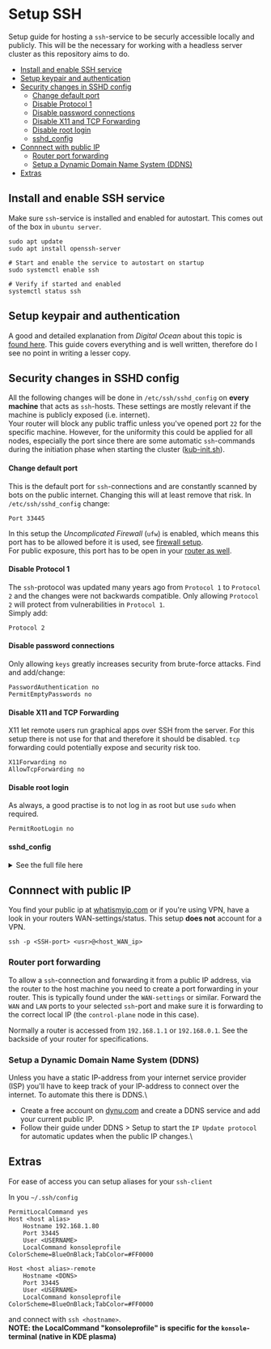 # Setup SSH
Setup guide for hosting a `ssh`-service to be securly accessible locally and publicly. This will be the necessary for working with a headless server cluster as this repository aims to do.
<!--toc-->

- [Install and enable SSH service](#install-and-enable-ssh-service)
- [Setup keypair and authentication](#setup-keypair-and-authentication)
- [Security changes in SSHD config](#security-changes-in-sshd-config)
    + [Change default port](#change-default-port)
    + [Disable Protocol 1](#disable-protocol-1)
    + [Disable password connections](#disable-password-connections)
    + [Disable X11 and TCP Forwarding](#disable-x11-and-tcp-forwarding)
    + [Disable root login](#disable-root-login)
    + [sshd_config](#sshd_config)
- [Connnect with public IP](#connnect-with-public-ip)
  * [Router port forwarding](#router-port-forwarding)
  * [Setup a Dynamic Domain Name System (DDNS)](#setup-a-dynamic-domain-name-system-ddns)
- [Extras](#extras)

## Install and enable SSH service
Make sure `ssh`-service is installed and enabled for autostart. This comes out of the box in `ubuntu server`.
```
sudo apt update
sudo apt install openssh-server

# Start and enable the service to autostart on startup
sudo systemctl enable ssh

# Verify if started and enabled
systemctl status ssh
```

## Setup keypair and authentication
A good and detailed explanation from _Digital Ocean_ about this topic is [found here](https://www.digitalocean.com/community/tutorials/how-to-configure-ssh-key-based-authentication-on-a-linux-server).
This guide covers everything and is well written, therefore do I see no point in writing a lesser copy.

## Security changes in SSHD config
All the following changes will be done in `/etc/ssh/sshd_config` on __every machine__ that acts as `ssh`-hosts. These settings are mostly relevant if the machine is publicly exposed (i.e. internet). <br> 
Your router will block any public traffic unless you've opened port `22` for the specific machine. However, for the uniformity this could be applied for all nodes, especially the port since there are some automatic `ssh`-commands during the initiation phase when starting the cluster ([kub-init.sh](../kub-init.sh)).

#### Change default port
This is the default port for `ssh`-connections and are constantly scanned by bots on the public internet. Changing this will at least remove that risk. In `/etc/ssh/sshd_config` change:
```
Port 33445
```
In this setup the _Uncomplicated Firewall_ (`ufw`) is enabled, which means this port has to be allowed before it is used, see [firewall setup](setup_firewall.sh). \
For public exposure, this port has to be open in your [router as well](#router-port-forwarding).

#### Disable Protocol 1
The `ssh`-protocol was updated many years ago from `Protocol 1` to `Protocol 2` and the changes were not backwards compatible. Only allowing `Protocol 2` will protect from vulnerabilities in `Protocol 1`.\
Simply add:
```
Protocol 2
```

#### Disable password connections
Only allowing `keys` greatly increases security from brute-force attacks.
Find and add/change:
```
PasswordAuthentication no
PermitEmptyPasswords no
```

#### Disable X11 and TCP Forwarding
X11 let remote users run graphical apps over SSH from the server. For this setup there is not use for that and therefore it should be disabled. `tcp` forwarding could potentially expose and security risk too.
```
X11Forwarding no
AllowTcpForwarding no
```

#### Disable root login
As always, a good practise is to not log in as root but use `sudo` when required.

```
PermitRootLogin no
```

#### sshd_config
<details>
<summary>See the full file here </summary>
    
```
# This is the sshd server system-wide configuration file.  See
# sshd_config(5) for more information.

# This sshd was compiled with PATH=/usr/local/sbin:/usr/local/bin:/usr/sbin:/usr/bin:/sbin:/bin:/usr/games

# The strategy used for options in the default sshd_config shipped with
# OpenSSH is to specify options with their default value where
# possible, but leave them commented.  Uncommented options override the
# default value.

Include /etc/ssh/sshd_config.d/*.conf
Protocol 2

#Port 22
Port 33445
#AddressFamily any
#ListenAddress 0.0.0.0
#ListenAddress ::

#HostKey /etc/ssh/ssh_host_rsa_key
#HostKey /etc/ssh/ssh_host_ecdsa_key
#HostKey /etc/ssh/ssh_host_ed25519_key

# Ciphers and keying
#RekeyLimit default none

# Logging
#SyslogFacility AUTH
#LogLevel INFO

# Authentication:

#LoginGraceTime 2m
#PermitRootLogin prohibit-password
PermitRootLogin no
#StrictModes yes
#MaxAuthTries 6
#MaxSessions 10

#PubkeyAuthentication yes

# Expect .ssh/authorized_keys2 to be disregarded by default in future.
#AuthorizedKeysFile     .ssh/authorized_keys .ssh/authorized_keys2

#AuthorizedPrincipalsFile none

#AuthorizedKeysCommand none
#AuthorizedKeysCommandUser nobody

# For this to work you will also need host keys in /etc/ssh/ssh_known_hosts
#HostbasedAuthentication no
# Change to yes if you don't trust ~/.ssh/known_hosts for
# HostbasedAuthentication
#IgnoreUserKnownHosts no
# Don't read the user's ~/.rhosts and ~/.shosts files
#IgnoreRhosts yes

# To disable tunneled clear text passwords, change to no here!
PasswordAuthentication no
PermitEmptyPasswords no

# Change to yes to enable challenge-response passwords (beware issues with
# some PAM modules and threads)
KbdInteractiveAuthentication no

# Kerberos options
#KerberosAuthentication no
#KerberosOrLocalPasswd yes
#KerberosTicketCleanup yes
#KerberosGetAFSToken no

# GSSAPI options
#GSSAPIAuthentication no
#GSSAPICleanupCredentials yes
#GSSAPIStrictAcceptorCheck yes
#GSSAPIKeyExchange no

# Set this to 'yes' to enable PAM authentication, account processing,
# and session processing. If this is enabled, PAM authentication will
# be allowed through the KbdInteractiveAuthentication and
# PasswordAuthentication.  Depending on your PAM configuration,
# PAM authentication via KbdInteractiveAuthentication may bypass
# the setting of "PermitRootLogin without-password".
# If you just want the PAM account and session checks to run without
# PAM authentication, then enable this but set PasswordAuthentication
# and KbdInteractiveAuthentication to 'no'.
UsePAM yes

#AllowAgentForwarding yes
AllowTcpForwarding no
#GatewayPorts no
X11Forwarding no
#X11DisplayOffset 10
#X11UseLocalhost yes
#PermitTTY yes
PrintMotd no
#PrintLastLog yes
#TCPKeepAlive yes
#PermitUserEnvironment no
#Compression delayed
#ClientAliveInterval 0
#ClientAliveCountMax 3
#UseDNS no
#PidFile /run/sshd.pid
#MaxStartups 10:30:100
#PermitTunnel no
#ChrootDirectory none
#VersionAddendum none

# no default banner path
#Banner none

# Allow client to pass locale environment variables
AcceptEnv LANG LC_*

# override default of no subsystems
Subsystem       sftp    /usr/lib/openssh/sftp-server

# Example of overriding settings on a per-user basis
#Match User anoncvs
#       X11Forwarding no
#       AllowTcpForwarding no
#       PermitTTY no
#       ForceCommand cvs server

```
</details>


## Connnect with public IP 
You find your public ip at [whatismyip.com](https://www.whatismyip.com) or if you're using VPN, have a look in your routers WAN-settings/status. This setup __does not__ account for a VPN.
```
ssh -p <SSH-port> <usr>@<host_WAN_ip>
```

### Router port forwarding
To allow a `ssh`-connection and forwarding it from a public IP address, via the router to the host machine you need to create a port forwarding in your router. This is typically found under the `WAN-settings` or similar. Forward the `WAN` and `LAN` ports to your selected `ssh`-port and make sure it is forwarding to the correct local IP (the `control-plane` node in this case).

Normally a router is accessed from `192.168.1.1` or `192.168.0.1`. See the backside of your router for specifications.
### Setup a Dynamic Domain Name System (DDNS)
Unless you have a static IP-address from your internet service provider (ISP) you'll have to keep track of your IP-address to connect over the internet. To automate this there is DDNS.\
- Create a free account on [dynu.com](https://www.dynu.com) and create a DDNS service and add your current public IP. 
- Follow their guide under DDNS > Setup to start the `IP Update protocol` for automatic updates when the public IP changes.\

## Extras
For ease of access you can setup aliases for your `ssh-client`

In you `~/.ssh/config`
```
PermitLocalCommand yes
Host <host alias>
    Hostname 192.168.1.80
    Port 33445
    User <USERNAME>
    LocalCommand konsoleprofile ColorScheme=BlueOnBlack;TabColor=#FF0000

Host <host alias>-remote
    Hostname <DDNS>
    Port 33445
    User <USERNAME>
    LocalCommand konsoleprofile ColorScheme=BlueOnBlack;TabColor=#FF0000

```
and connect with `ssh <hostname>`.\
__NOTE: the LocalCommand "konsoleprofile" is specific for the `konsole`-terminal (native in KDE plasma)__
